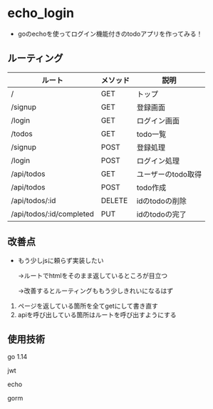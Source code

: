 # echo_login

* goのechoを使ってログイン機能付きのtodoアプリを作ってみる！



## ルーティング

| ルート                   | メソッド | 説明               |
| ------------------------ | -------- | ------------------ |
| /                        | GET      | トップ             |
| /signup                  | GET      | 登録画面           |
| /login                   | GET      | ログイン画面       |
| /todos                   | GET      | todo一覧           |
| /signup                  | POST     | 登録処理           |
| /login                   | POST     | ログイン処理       |
| /api/todos               | GET      | ユーザーのtodo取得 |
| /api/todos               | POST     | todo作成           |
| /api/todos/:id           | DELETE   | idのtodoの削除     |
| /api/todos/:id/completed | PUT      | idのtodoの完了     |



## 改善点

* もう少しjsに頼らず実装したい

  →ルートでhtmlをそのまま返しているところが目立つ

  →改善するとルーティングももう少しきれいになるはず

1. ページを返している箇所を全てgetにして書き直す
2. apiを呼び出している箇所はルートを呼び出すようにする





## 使用技術

go 1.14

jwt

echo

gorm



